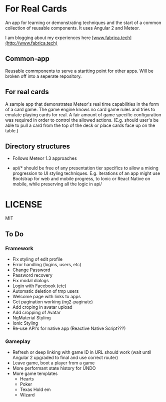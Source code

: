 # For Real Cards
An app for learning or demonstrating techniques and the start of a common collection of reusable components.  It uses Angular 2 and Meteor.

I am blogging about my experiences here [www.fabrica.tech](http://www.fabrica.tech)
 
## Common-app
Reusable commponents to serve a startting point for other apps.  Will be broken off into a seperate repository.

## For real cards
A sample app that demonstrates Meteor's real time capabilities in the form of a card game.  The game engine knows no card game rules and tries to emulate playing cards for real. 
 A fair amount of game specific configuration was required in order to control the allowed actions. (E.g. should user's be able to pull a card from the top of the deck or place cards 
 face up on the table.)
  
## Directory structures

* Follows Meteor 1.3 approaches

* api/* should be free of any presentation tier specifics to allow a mixing progression to UI styling techniques.  E.g. iterations of an app might use Bootstrap for 
web and mobile progress, to Ionic or React Native on mobile, while preserving all the logic in api/


# LICENSE

MIT

## To Do
### Framework
* Fix styling of edit profile
* Error handling (logins, users, etc)
* Change Password
* Password recovery
* Fix modal dialogs
* Login with Facebook (etc)
* Automatic deletion of tmp users
* Welcome page with links to apps
* Get pagination working (ng2-paginate)
* Add croping in avatar upload
* Add cropping of Avatar
* NgMaterial Styling
* Ionic Styling
* Re-use API's for native app (Reactive Native Script???)

### Gameplay
* Refresh or deep linking with game ID in URL should work (wait until Angular 2 upgraded to final and use correct router) 
* Leave game, boot a player from a game
* More performant state history for UNDO
* More game templates
  * Hearts
  * Poker
  * Texas Hold em
  * Wizard
 




 

